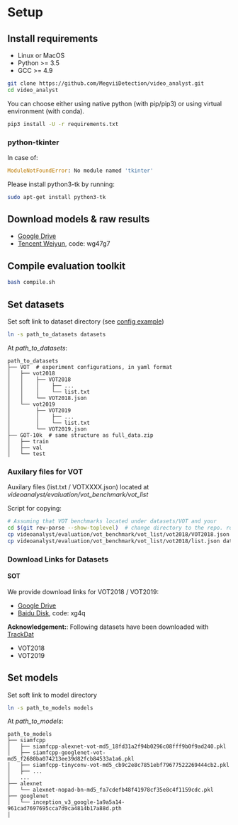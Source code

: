 # Setup

## Install requirements

- Linux or MacOS
- Python >= 3.5
- GCC >= 4.9

```Bash
git clone https://github.com/MegviiDetection/video_analyst.git
cd video_analyst
```

You can choose either using native python (with pip/pip3) or using virtual environment (with conda).

```Bash
pip3 install -U -r requirements.txt
```

### python-tkinter

In case of:

```Python
ModuleNotFoundError: No module named 'tkinter'
```

Please install python3-tk by running:

```Bash
sudo apt-get install python3-tk
```

## Download models & raw results

- [Google Drive](https://drive.google.com/open?id=1XhWIU1KIt9wvFpzZqEDaX-GrgZ9AVcOC)
- [Tencent Weiyun](https://share.weiyun.com/56C92l4), code: wg47g7

## Compile evaluation toolkit

```Bash
bash compile.sh
```

## Set datasets

Set soft link to dataset directory (see [config example](../experiments/siamfcpp/test/vot/siamfcpp_alexnet.yaml))

```bash
ln -s path_to_datasets datasets
```

At _path_to_datasets_:

```File Tree
path_to_datasets
├── VOT  # experiment configurations, in yaml format
│   ├── vot2018
│   │    ├── VOT2018
│   │    │    ├── ...
│   │    │    └── list.txt
│   │    └── VOT2018.json
│   └── vot2019
│        ├── VOT2019
│        │    ├── ...
│        │    └── list.txt
│        └── VOT2019.json
├── GOT-10k  # same structure as full_data.zip
│   ├── train
│   ├── val
│   └── test
```

### Auxilary files for VOT

Auxilary files (list.txt / VOTXXXX.json) located at _videoanalyst/evaluation/vot_benchmark/vot_list_

Script for copying:

```Bash
# Assuming that VOT benchmarks located under datasets/VOT and your
cd $(git rev-parse --show-toplevel)  # change directory to the repo. root
cp videoanalyst/evaluation/vot_benchmark/vot_list/vot2018/VOT2018.json datasets/VOT/vot2018/
cp videoanalyst/evaluation/vot_benchmark/vot_list/vot2018/list.json datasets/VOT/vot2018/VOT2018/
```

### Download Links for Datasets
#### SOT
We provide download links for VOT2018 / VOT2019:

- [Google Drive](https://drive.google.com/open?id=18vaGhvrr_rt70sZr_TisrWl7meO9NE0J)
- [Baidu Disk](https://pan.baidu.com/s/1HZkbWen4mEkxaJL3Rj9pig), code: xg4q

__Acknowledgement:__: Following datasets have been downloaded with [TrackDat](https://github.com/jvlmdr/trackdat)

- VOT2018
- VOT2019

## Set models

Set soft link to model directory

```Bash
ln -s path_to_models models
```

At _path_to_models_:

```File Tree
path_to_models
├── siamfcpp
│   ├── siamfcpp-alexnet-vot-md5_18fd31a2f94b0296c08fff9b0f9ad240.pkl
│   ├── siamfcpp-googlenet-vot-md5_f2680ba074213ee39d82fcb84533a1a6.pkl
│   ├── siamfcpp-tinyconv-vot-md5_cb9c2e8c7851ebf79677522269444cb2.pkl
│   ├── ...
│   ...
├── alexnet
│   └── alexnet-nopad-bn-md5_fa7cdefb48f41978cf35e8c4f1159cdc.pkl
├── googlenet
│   └── inception_v3_google-1a9a5a14-961cad7697695cca7d9ca4814b17a88d.pth
│
```
